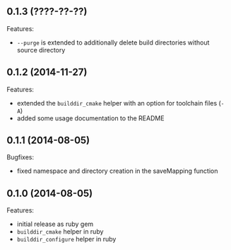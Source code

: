 ## 0.1.3 (????-??-??)

Features:

  - `--purge` is extended to additionally delete build directories without source directory

## 0.1.2 (2014-11-27)

Features:

  - extended the `builddir_cmake` helper with an option for toolchain files (`-A`)
  - added some usage documentation to the README

## 0.1.1 (2014-08-05)

Bugfixes:

  - fixed namespace and directory creation in the saveMapping function
 
## 0.1.0 (2014-08-05)

Features:

  - initial release as ruby gem
  - `builddir_cmake` helper in ruby
  - `builddir_configure` helper in ruby


